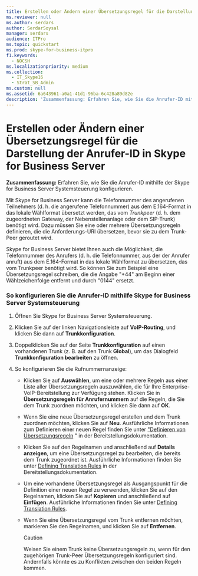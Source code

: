 ```yaml
---
title: Erstellen oder Ändern einer Übersetzungsregel für die Darstellung der Anrufer-ID in Skype for Business Server
ms.reviewer: null
ms.author: serdars
author: SerdarSoysal
manager: serdars
audience: ITPro
ms.topic: quickstart
ms.prod: skype-for-business-itpro
f1.keywords:
  - NOCSH
ms.localizationpriority: medium
ms.collection:
  - IT_Skype16
  - Strat_SB_Admin
ms.custom: null
ms.assetid: 6a643961-a0a1-41d1-96ba-6c428a89d82e
description: 'Zusammenfassung: Erfahren Sie, wie Sie die Anrufer-ID mithilfe der Skype for Business Server Systemsteuerung konfigurieren.'
---
```


# <a name="create-or-modify-a-translation-rule-for-caller-id-presentation-in-skype-for-business-server"></a>Erstellen oder Ändern einer Übersetzungsregel für die Darstellung der Anrufer-ID in Skype for Business Server

**Zusammenfassung:** Erfahren Sie, wie Sie die Anrufer-ID mithilfe der Skype for Business Server Systemsteuerung konfigurieren.

Mit Skype for Business Server kann die Telefonnummer des angerufenen Teilnehmers (d. h. die angerufene Telefonnummer) aus dem E.164-Format in das lokale Wählformat übersetzt werden, das vom _Trunkpeer_ (d. h. dem zugeordneten Gateway, der Nebenstellenanlage oder dem SIP-Trunk) benötigt wird. Dazu müssen Sie eine oder mehrere Übersetzungsregeln definieren, die die Anforderungs-URI übersetzen, bevor sie zu dem Trunk-Peer geroutet wird.

Skype for Business Server bietet Ihnen auch die Möglichkeit, die Telefonnummer des Anrufers (d. h. die Telefonnummer, aus der der Anrufer anruft) aus dem E.164-Format in das lokale Wählformat zu übersetzen, das vom Trunkpeer benötigt wird. So können Sie zum Beispiel eine Übersetzungsregel schreiben, die die Angabe "+44" am Beginn einer Wählzeichenfolge entfernt und durch "0144" ersetzt.

### <a name="to-configure-caller-id-by-using-skype-for-business-server-control-panel"></a>So konfigurieren Sie die Anrufer-ID mithilfe Skype for Business Server Systemsteuerung

1. Öffnen Sie Skype for Business Server Systemsteuerung.

2. Klicken Sie auf der linken Navigationsleiste auf **VoIP-Routing**, und klicken Sie dann auf **Trunkkonfiguration**.

3. Doppelklicken Sie auf der Seite **Trunkkonfiguration** auf einen vorhandenen Trunk (z. B. auf den Trunk **Global**), um das Dialogfeld **Trunkkonfiguration bearbeiten** zu öffnen.

4. So konfigurieren Sie die Rufnummernanzeige:

   - Klicken Sie auf **Auswählen**, um eine oder mehrere Regeln aus einer Liste aller Übersetzungsregeln auszuwählen, die für Ihre Enterprise-VoIP-Bereitstellung zur Verfügung stehen. Klicken Sie in **Übersetzungsregeln für Anrufernummern** auf die Regeln, die Sie dem Trunk zuordnen möchten, und klicken Sie dann auf **OK**.

   - Wenn Sie eine neue Übersetzungsregel erstellen und dem Trunk zuordnen möchten, klicken Sie auf **Neu**. Ausführliche Informationen zum Definieren einer neuen Regel finden Sie unter  ["Definieren von Übersetzungsregeln](/previous-versions/office/lync-server-2013/lync-server-2013-defining-translation-rules) " in der Bereitstellungsdokumentation.

   - Klicken Sie auf den Regelnamen und anschließend auf **Details anzeigen**, um eine Übersetzungsregel zu bearbeiten, die bereits dem Trunk zugeordnet ist. Ausführliche Informationen finden Sie unter [Defining Translation Rules](/previous-versions/office/lync-server-2013/lync-server-2013-defining-translation-rules) in der Bereitstellungsdokumentation.

   - Um eine vorhandene Übersetzungsregel als Ausgangspunkt für die Definition einer neuen Regel zu verwenden, klicken Sie auf den Regelnamen, klicken Sie auf **Kopieren** und anschließend auf **Einfügen**. Ausführliche Informationen finden Sie unter [Defining Translation Rules](/previous-versions/office/lync-server-2013/lync-server-2013-defining-translation-rules).

   - Wenn Sie eine Übersetzungsregel vom Trunk entfernen möchten, markieren Sie den Regelnamen, und klicken Sie auf **Entfernen**.

     > [!CAUTION]
     > Weisen Sie einem Trunk keine Übersetzungsregeln zu, wenn für den zugehörigen Trunk-Peer Übersetzungsregeln konfiguriert sind. Andernfalls könnte es zu Konflikten zwischen den beiden Regeln kommen.